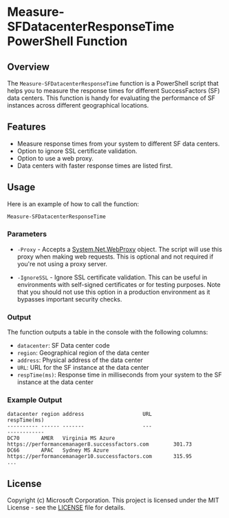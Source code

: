 # Measure-SFDatacenterResponseTime PowerShell Function

## Overview

The `Measure-SFDatacenterResponseTime` function is a PowerShell script that helps you to measure the response times for different SuccessFactors (SF) data centers. This function is handy for evaluating the performance of SF instances across different geographical locations.

## Features

- Measure response times from your system to different SF data centers.
- Option to ignore SSL certificate validation.
- Option to use a web proxy.
- Data centers with faster response times are listed first.

## Usage

Here is an example of how to call the function:

```powershell
Measure-SFDatacenterResponseTime
```

### Parameters

- `-Proxy` - Accepts a [System.Net.WebProxy](https://docs.microsoft.com/en-us/dotnet/api/system.net.webproxy?view=netframework-4.8) object. The script will use this proxy when making web requests. This is optional and not required if you're not using a proxy server.

- `-IgnoreSSL` - Ignore SSL certificate validation. This can be useful in environments with self-signed certificates or for testing purposes. Note that you should not use this option in a production environment as it bypasses important security checks.

### Output

The function outputs a table in the console with the following columns:

- `datacenter`: SF Data center code
- `region`: Geographical region of the data center
- `address`: Physical address of the data center
- `URL`: URL for the SF instance at the data center
- `respTime(ms)`: Response time in milliseconds from your system to the SF instance at the data center

### Example Output

```
datacenter region address                   URL                                      respTime(ms)
---------- ------ -------                   ---                                      ------------
DC70       AMER   Virginia MS Azure             https://performancemanager8.successfactors.com        301.73
DC66       APAC   Sydney MS Azure               https://performancemanager10.successfactors.com       315.95
...
```

## License

Copyright (c) Microsoft Corporation.
This project is licensed under the MIT License - see the [LICENSE](LICENSE) file for details.